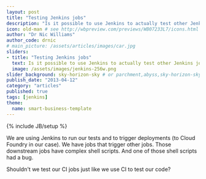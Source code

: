 ```yaml
---
layout: post
title: "Testing Jenkins jobs"
description: "Is it possible to use Jenkins to actually test other Jenkins jobs?" # Used in /articles.html listing
icon: old-man # see http://wbpreview.com/previews/WB07233L7/icons.html
author: "Dr Nic Williams"
author_code: drnic
# main_picture: /assets/articles/images/car.jpg
sliders:
- title: "Testing Jenkins jobs"
  text: Is it possible to use Jenkins to actually test other Jenkins jobs?
  image: /assets/images/jenkins-256w.png
slider_background: sky-horizon-sky # or parchment,abyss,sky-horizon-sky from /assets/sliders
publish_date: "2013-04-12"
category: "articles"
published: true
tags: [jenkins]
theme:
  name: smart-business-template
---
```

{% include JB/setup %}

We are using Jenkins to run our tests and to trigger deployments (to Cloud Foundry in our case). We have jobs that trigger other jobs. Those downstream jobs have complex shell scripts. And one of those shell scripts had a bug.

Shouldn't we test our CI jobs just like we use CI to test our code?
